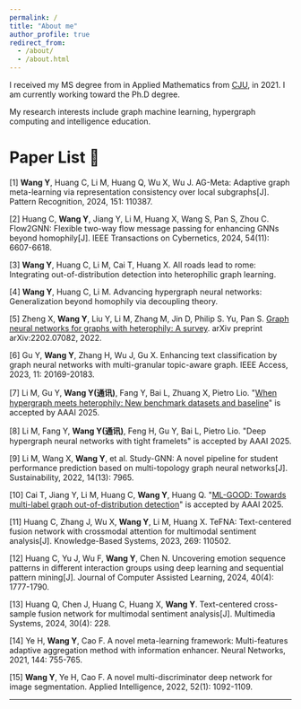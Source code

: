 ```yaml
---
permalink: /
title: "About me"
author_profile: true
redirect_from: 
  - /about/
  - /about.html
---
```


I received my MS degree from in Applied Mathematics from [CJU](https://www.zjnu.edu.cn/main.htm), in 2021. I am currently working toward the Ph.D degree.

My research interests include graph machine learning, hypergraph computing and intelligence education.

# Paper List 📰

[1] **Wang Y**, Huang C, Li M, Huang Q, Wu X, Wu J. AG-Meta: Adaptive graph meta-learning via representation consistency over local subgraphs[J]. Pattern Recognition, 2024, 151: 110387. 

[2] Huang C, **Wang Y**, Jiang Y, Li M, Huang X, Wang S, Pan S, Zhou C. Flow2GNN: Flexible two-way flow message passing for enhancing GNNs beyond homophily[J]. IEEE Transactions on Cybernetics, 2024, 54(11): 6607-6618. 

[3] **Wang Y**, Huang C, Li M, Cai T, Huang X. All roads lead to rome: Integrating out-of-distribution detection into heterophilic graph learning. 

[4] **Wang Y**, Huang C, Li M. Advancing hypergraph neural networks: Generalization beyond homophily via decoupling theory. 

[5] Zheng X, **Wang Y**, Liu Y, Li M, Zhang M, Jin D, Philip S. Yu, Pan S. [Graph neural networks for graphs with heterophily: A survey](https://arxiv.org/pdf/2202.07082). arXiv preprint arXiv:2202.07082, 2022. 

[6] Gu Y, **Wang Y**, Zhang H, Wu J, Gu X. Enhancing text classification by graph neural networks with multi-granular topic-aware graph. IEEE Access, 2023, 11: 20169-20183. 

[7] Li M, Gu Y, **Wang Y(通讯)**, Fang Y, Bai L, Zhuang X, Pietro Lio. "[When hypergraph meets heterophily: New benchmark datasets and baseline](https://github.com/kellysylvia77/HyperUFG)" is accepted by AAAI 2025. 

[8] Li M, Fang Y, **Wang Y(通讯)**, Feng H, Gu Y, Bai L, Pietro Lio. "Deep hypergraph neural networks with tight framelets" is accepted by AAAI 2025. 

[9] Li M, Wang X, **Wang Y**, et al. Study-GNN: A novel pipeline for student performance prediction based on multi-topology graph neural networks[J]. Sustainability, 2022, 14(13): 7965. 

[10] Cai T, Jiang Y, Li M, Huang C, **Wang Y**, Huang Q. "[ML-GOOD: Towards multi-label graph out-of-distribution detection](https://github.com/ca1man-2022/ML-GOOD)" is accepted by AAAI 2025. 

[11] Huang C, Zhang J, Wu X, **Wang Y**, Li M, Huang X. TeFNA: Text-centered fusion network with crossmodal attention for multimodal sentiment analysis[J]. Knowledge-Based Systems, 2023, 269: 110502. 

[12] Huang C, Yu J, Wu F, **Wang Y**, Chen N. Uncovering emotion sequence patterns in different interaction groups using deep learning and sequential pattern mining[J]. Journal of Computer Assisted Learning, 2024, 40(4): 1777-1790. 

[13] Huang Q, Chen J, Huang C, Huang X, **Wang Y**. Text-centered cross-sample fusion network for multimodal sentiment analysis[J]. Multimedia Systems, 2024, 30(4): 228. 

[14] Ye H, **Wang Y**, Cao F. A novel meta-learning framework: Multi-features adaptive aggregation method with information enhancer. Neural Networks, 2021, 144: 755-765.

[15] **Wang Y**, Ye H, Cao F. A novel multi-discriminator deep network for image segmentation. Applied Intelligence, 2022, 52(1): 1092-1109.

---
